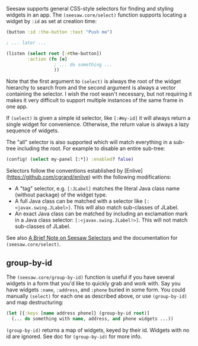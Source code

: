 Seesaw supports general CSS-style selectors for finding and styling widgets in an app. The `(seesaw.core/select)` function supports locating a widget by `:id` as set at creation time:

```clj
(button :id :the-button :text "Push me")

; ... later ...

(listen (select root [:#the-button])
        :action (fn [e] 
                  ; ... do something ...
                  ))
```

Note that the first argument to `(select)` is always the root of the widget hierarchy to search from and the second argument is always a vector containing the selector. I wish the root wasn't necessary, but not requiring it makes it very difficult to support multiple instances of the same frame in one app.

If `(select)` is given a simple id selector, like `[:#my-id]` it will always return a single widget for convenience. Otherwise, the return value is always a lazy sequence of widgets.

The "all" selector is also supported which will match everything in a sub-tree including the root. For example to disable an entire sub-tree:

```clj
(config! (select my-panel [:*]) :enabled? false)
```

Selectors follow the conventions established by [Enlive] (https://github.com/cgrand/enlive) with the following modifications:

* A "tag" selector, e.g. `[:JLabel]` matches the literal Java class name (without package) of the widget type.
* A full Java class can be matched with a selector like `[:<javax.swing.JLabel>]`. This will also match sub-classes of JLabel.
* An exact Java class can be matched by including an exclamation mark in a Java class selector: `[:<javax.swing.JLabel!>]`. This will not match sub-classes of JLabel.

See also [A Brief Note on Seesaw Selectors](http://blog.darevay.com/2011/06/a-brief-note-on-seesaw-selectors/) and the documentation for `(seesaw.core/select)`.

## group-by-id
The `(seesaw.core/group-by-id)` function is useful if you have several widgets in a form that you'd like to quickly grab and work with. Say you have widgets `:name`, `:address`, and `:phone` buried in some form. You could manually `(select)` for each one as described above, or use `(group-by-id)` and map destructuring:

```clj
(let [{:keys [name address phone]} (group-by-id root)]
  (... do something with name, address, and phone widgets ...))
```

`(group-by-id)` returns a map of widgets, keyed by their id. Widgets with no id are ignored. See doc for `(group-by-id)` for more info.

